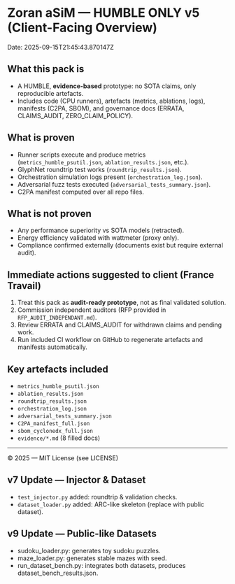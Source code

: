 # Zoran aSiM — HUMBLE ONLY v5 (Client-Facing Overview)

Date: 2025-09-15T21:45:43.870147Z

## What this pack is
- A HUMBLE, **evidence-based** prototype: no SOTA claims, only reproducible artefacts.
- Includes code (CPU runners), artefacts (metrics, ablations, logs), manifests (C2PA, SBOM), and governance docs (ERRATA, CLAIMS_AUDIT, ZERO_CLAIM_POLICY).

## What is proven
- Runner scripts execute and produce metrics (`metrics_humble_psutil.json`, `ablation_results.json`, etc.).
- GlyphNet roundtrip test works (`roundtrip_results.json`).
- Orchestration simulation logs present (`orchestration_log.json`).
- Adversarial fuzz tests executed (`adversarial_tests_summary.json`).
- C2PA manifest computed over all repo files.

## What is not proven
- Any performance superiority vs SOTA models (retracted).
- Energy efficiency validated with wattmeter (proxy only).
- Compliance confirmed externally (documents exist but require external audit).

## Immediate actions suggested to client (France Travail)
1. Treat this pack as **audit-ready prototype**, not as final validated solution.
2. Commission independent auditors (RFP provided in `RFP_AUDIT_INDEPENDANT.md`).  
3. Review ERRATA and CLAIMS_AUDIT for withdrawn claims and pending work.  
4. Run included CI workflow on GitHub to regenerate artefacts and manifests automatically.  

## Key artefacts included
- `metrics_humble_psutil.json`
- `ablation_results.json`
- `roundtrip_results.json`
- `orchestration_log.json`
- `adversarial_tests_summary.json`
- `C2PA_manifest_full.json`
- `sbom_cyclonedx_full.json`
- `evidence/*.md` (8 filled docs)

---
© 2025 — MIT License (see LICENSE)

## v7 Update — Injector & Dataset
- `test_injector.py` added: roundtrip & validation checks.
- `dataset_loader.py` added: ARC-like skeleton (replace with public dataset).

## v9 Update — Public-like Datasets
- sudoku_loader.py: generates toy sudoku puzzles.
- maze_loader.py: generates stable mazes with seed.
- run_dataset_bench.py: integrates both datasets, produces dataset_bench_results.json.
